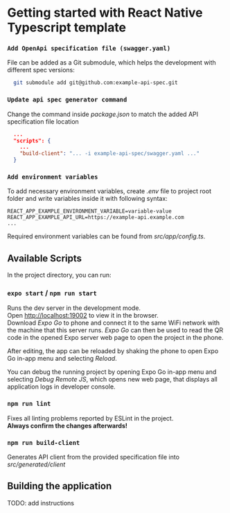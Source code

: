 # Getting started with React Native Typescript template

### `Add OpenApi specification file (swagger.yaml)`

File can be added as a Git submodule, which helps the development with different spec versions:

```sh
  git submodule add git@github.com:example-api-spec.git
```

### `Update api spec generator command`

Change the command inside *package.json* to match the added API specification file location

```json
  ...
  "scripts": {
    ...
    "build-client": "... -i example-api-spec/swagger.yaml ..."
  }
```

### `Add environment variables`

To add necessary environment variables, create *.env* file to project root folder and write variables inside it with following syntax:

```
REACT_APP_EXAMPLE_ENVIRONMENT_VARIABLE=variable-value
REACT_APP_EXAMPLE_API_URL=https://example-api.example.com
...
```

Required environment variables can be found from *src/app/config.ts*.

## Available Scripts

In the project directory, you can run:

### `expo start` / `npm run start`

Runs the dev server in the development mode.\
Open [http://localhost:19002](http://localhost:19002) to view it in the browser.\
Download *Expo Go* to phone and connect it to the same WiFi network with the machine that this server runs. *Expo Go* can then be used to read the QR code in the opened Expo server web page to open the project in the phone.

After editing, the app can be reloaded by shaking the phone to open Expo Go in-app menu and selecting *Reload*.

You can debug the running project by opening Expo Go in-app menu and selecting *Debug Remote JS*, which opens new web page, that displays all application logs in developer console.

### `npm run lint`

Fixes all linting problems reported by ESLint in the project.\
**Always confirm the changes afterwards!**

### `npm run build-client`

Generates API client from the provided specification file into *src/generated/client*

## Building the application

TODO: add instructions